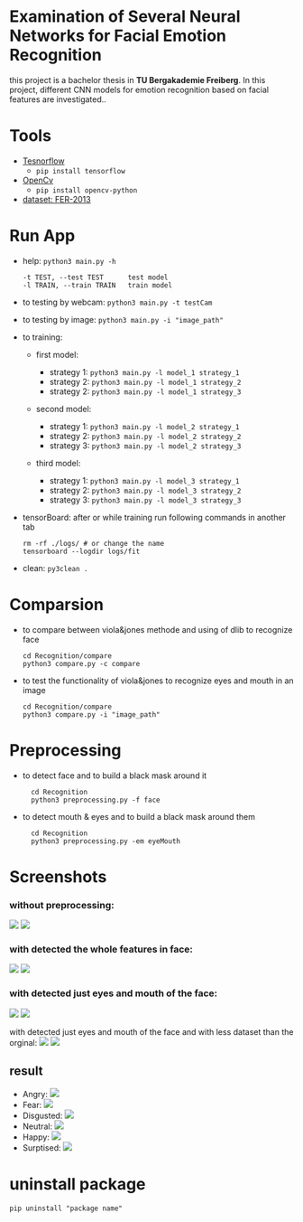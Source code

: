 # Examination of Several Neural Networks for Facial Emotion Recognition
this project is a bachelor thesis in  **TU Bergakademie Freiberg**. In this project, different CNN models for emotion recognition based on facial features are investigated..


# Tools
* [Tesnorflow](https://www.tensorflow.org/)  
  * ``` pip install tensorflow ``` 
* [OpenCv](https://docs.opencv.org/3.4/index.html)
  * ``` pip install opencv-python ``` 
* [dataset:  FER-2013](https://www.kaggle.com/datasets/msambare/fer2013?select=train)


# Run App
* help: `python3 main.py -h`

      -t TEST, --test TEST      test model
      -l TRAIN, --train TRAIN   train model

* to testing by webcam:  `python3 main.py -t testCam`
* to testing by image:  `python3 main.py -i "image_path"`
* to training:


  * first model:
    * strategy 1: `python3 main.py -l model_1 strategy_1 `
    * strategy 2: `python3 main.py -l model_1 strategy_2 `
    * strategy 2: `python3 main.py -l model_1 strategy_3 `

  * second model:
    * strategy 1: `python3 main.py -l model_2 strategy_1 `
    * strategy 2: `python3 main.py -l model_2 strategy_2 `
    * strategy 3: `python3 main.py -l model_2 strategy_3 `

  * third model:
    * strategy 1: `python3 main.py -l model_3 strategy_1`
    * strategy 2: `python3 main.py -l model_3 strategy_2`
    * strategy 3: `python3 main.py -l model_3 strategy_3`
* tensorBoard: after or while training run following commands in another tab

      rm -rf ./logs/ # or change the name 
      tensorboard --logdir logs/fit

* clean: ``` py3clean . ```

# Comparsion
* to compare between viola&jones methode and using of dlib to recognize face
        
      cd Recognition/compare
      python3 compare.py -c compare
* to test the functionality of viola&jones to recognize eyes and mouth in an image
  
      cd Recognition/compare
      python3 compare.py -i "image_path"

[//]: # (# Implementation)

[//]: # (* just call [*saveImageFromCamera&#40;&#41;*]&#40;Recognition/face/camera.py&#41; in *main.py* from class *Camera*)

[//]: # (* [Load dataset]&#40;Recognition/Emotion/help_functions.py&#41;)

[//]: # (  * **Train**: by calling *load_dataset&#40;"Recognition/archive/train/"&#41;* )

[//]: # (  * **Test**: by calling *load_dataset&#40;"Recognition/archive/test/"&#41;*)

# Preprocessing
* to detect face and to build a black mask around it
  ```
    cd Recognition
    python3 preprocessing.py -f face
  ```

* to detect mouth & eyes and to build a black mask around them
  ```
    cd Recognition
    python3 preprocessing.py -em eyeMouth
  ```

# Screenshots
### without preprocessing:
![](Recognition/Emotion/model_2/T&V-accuracy.png)
![](Recognition/Emotion/model_2/T&V-loss.png)

### with detected the whole features in face:
![](Recognition/Emotion/model_4_face_re_all_pics/T&V-accuracy.png)
![](Recognition/Emotion/model_4_face_re_all_pics/T&V-loss.png)

### with detected just eyes and mouth of the face:
![](Recognition/Emotion/model_4_eye_mouth/T&V-accuracy.png)
![](Recognition/Emotion/model_4_eye_mouth/T&V-loss.png)

 with detected just eyes and mouth of the face and with less dataset than the orginal:
![](Recognition/Emotion/model_4_eye_mouth_delete_not_detect_face/T&V-accuracy.png)
![](Recognition/Emotion/model_4_eye_mouth_delete_not_detect_face/T&V-loss.png)
## result
* Angry:
![](pictures_for_test/with_Emotion/Screenshot_An.png)
* Fear:
![](pictures_for_test/with_Emotion/Screenshot%20from%202022-12-12%2012-12-44.png)
* Disgusted:
![](pictures_for_test/with_Emotion/Screenshot%20from%202022-12-12%2012-13-09.png)
* Neutral:
![](pictures_for_test/with_Emotion/Screenshot%20from%202022-12-12%2012-14-19.png)
* Happy:
![](pictures_for_test/with_Emotion/Screenshot_Ha.png)
* Surptised:
![](pictures_for_test/with_Emotion/Screenshot_Su%20.png)

    
# uninstall package
```
pip uninstall "package name"

```
